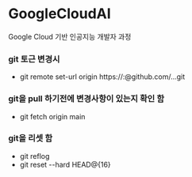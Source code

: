 # GoogleCloudAI
Google Cloud 기반 인공지능 개발자 과정

### git 토근 변경시
- git remote set-url origin https://<username>:<token>@github.com/...git

### git을 pull 하기전에 변경사항이 있는지 확인 함
- git fetch origin main

### git을 리셋 함
- git reflog
- git reset --hard HEAD@{16}
